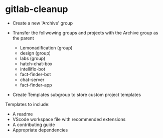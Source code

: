 # gitlab-cleanup

- Create a new 'Archive' group
- Transfer the follwowing groups and projects with the Archive group as the parent

  - Lemonadification (group)
  - design (group)
  - labs (group)
  - hatch-chat-box
  - intelliflo-bot
  - fact-finder-bot
  - chat-server
  - fact-finder-app

- Create Templates subgroup to store custom project templates

Templates to include:

- A readme
- VScode workspace file with recommended extensions
- A contributing guide
- Appropriate dependencies

